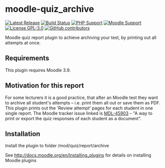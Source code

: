 moodle-quiz_archive 
=========================
[![Latest Release](https://img.shields.io/github/v/release/bfh/moodle-quiz_archive?sort=semver&color=orange)](https://github.com/bfh/moodle-quiz_archive/releases)
[![Build Status](https://github.com/bfh/moodle-quiz_archive/workflows/Moodle%20Plugin%20CI/badge.svg?branch=main)](https://github.com/bfh/moodle-quiz_archive/actions?query=workflow%3A%22Moodle+Plugin+CI%22+branch%3Amain)
[![PHP Support](https://img.shields.io/badge/php-7.2--8.3-blue)](https://github.com/bfh/moodle-quiz_archive/actions)
[![Moodle Support](https://img.shields.io/badge/Moodle-3.9--4.4+-orange)](https://github.com/bfh/moodle-quiz_archive/actions)
[![License GPL-3.0](https://img.shields.io/github/license/bfh/moodle-quiz_archive?color=lightgrey)](https://github.com/bfh/moodle-quiz_archive/blob/main/LICENSE)
[![GitHub contributors](https://img.shields.io/github/contributors/bfh/moodle-quiz_archive)](https://github.com/bfh/moodle-quiz_archive/graphs/contributors)

Moodle quiz report plugin to achieve archiving your test, by printing out all attempts at once.


Requirements
------------

This plugin requires Moodle 3.9.


Motivation for this report
--------------------------

For some lecturers it is a good practice, that after an Moodle test they want to archive all student's attempts – i.e. print them all out or save them as PDF.
This plugin prints out the 'Review attempt' pages for each student in one single report.
The Moodle tracker issue linked is [MDL-45903](https://tracker.moodle.org/browse/MDL-45903) – "A way to print or export the quiz responses of each student as a document".



Installation
------------

Install the plugin to folder
/mod/quiz/report/archive

See http://docs.moodle.org/en/Installing_plugins for details on installing Moodle plugins
